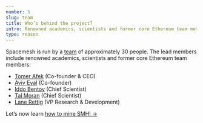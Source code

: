 ```yaml
---
number: 5
slug: team
title: Who’s behind the project?
intro: Renowned academics, scientists and former core Ethereum team members!
type: reason
---
```


Spacemesh is run by a [team](https://spacemesh.io/about/) of approximately 30 people. The lead members include renowned academics, scientists and former core Ethereum team members:

- [Tomer Afek](https://twitter.com/tomerafek) (Co-founder & CEO)
- [Aviv Eyal](https://twitter.com/avive) (Co-founder)
- [Iddo Bentov](https://www.cs.cornell.edu/~iddo/) (Chief Scientist)
- [Tal Moran](https://talmoran.net/) (Chief Scientist)
- [Lane Rettig](https://twitter.com/lrettig) (VP Research & Development)

Let’s now learn [how to mine SMH! →](/mining)